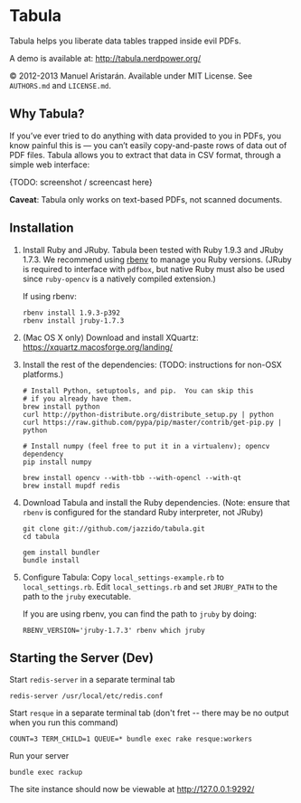# Tabula

Tabula helps you liberate data tables trapped inside evil PDFs.

A demo is available at: http://tabula.nerdpower.org/

© 2012-2013 Manuel Aristarán. Available under MIT License. See `AUTHORS.md`
and `LICENSE.md`.

## Why Tabula?

If you’ve ever tried to do anything with data provided to you in PDFs, you
know painful this is — you can’t easily copy-and-paste rows of data out of
PDF files. Tabula allows you to extract that data in CSV format, through a
simple web interface:

{TODO: screenshot / screencast here}

**Caveat**: Tabula only works on text-based PDFs, not scanned documents.


## Installation

1. Install Ruby and JRuby. Tabula been tested with Ruby 1.9.3 and JRuby 1.7.3.
   We recommend using [rbenv](https://github.com/sstephenson/rbenv/) to manage
   you Ruby versions. (JRuby is required to interface with `pdfbox`, but
   native Ruby must also be used since `ruby-opencv` is a natively compiled
   extension.)

   If using rbenv:

   ~~~
   rbenv install 1.9.3-p392
   rbenv install jruby-1.7.3
   ~~~

2. (Mac OS X only) Download and install XQuartz: https://xquartz.macosforge.org/landing/

3. Install the rest of the dependencies: (TODO: instructions for non-OSX platforms.)

    ~~~
    # Install Python, setuptools, and pip.  You can skip this
    # if you already have them.
    brew install python
    curl http://python-distribute.org/distribute_setup.py | python
    curl https://raw.github.com/pypa/pip/master/contrib/get-pip.py | python

    # Install numpy (feel free to put it in a virtualenv); opencv dependency
    pip install numpy

    brew install opencv --with-tbb --with-opencl --with-qt
    brew install mupdf redis
    ~~~

4. Download Tabula and install the Ruby dependencies. (Note: ensure that
   `rbenv` is configured for the standard Ruby interpreter, not JRuby)

    ~~~
    git clone git://github.com/jazzido/tabula.git
    cd tabula

    gem install bundler
    bundle install
    ~~~

5. Configure Tabula: Copy `local_settings-example.rb`  to `local_settings.rb`.
   Edit `local_settings.rb` and set `JRUBY_PATH` to the path to the `jruby`
   executable.

   If you are using rbenv, you can find the path to `jruby` by doing:

   ~~~
   RBENV_VERSION='jruby-1.7.3' rbenv which jruby
   ~~~

## Starting the Server (Dev)

Start `redis-server` in a separate terminal tab

    redis-server /usr/local/etc/redis.conf

Start `resque` in a separate terminal tab (don't fret -- there may be no
output when you run this command)

    COUNT=3 TERM_CHILD=1 QUEUE=* bundle exec rake resque:workers

Run your server

    bundle exec rackup

The site instance should now be viewable at http://127.0.0.1:9292/

